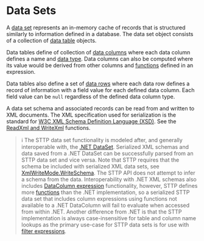 # Data Sets

A [data set](https://github.com/sttp/cppapi/blob/master/src/lib/data/DataSet.h) represents an in-memory cache of records that is structured similarly to information defined in a database. The data set object consists of a collection of [data table](https://github.com/sttp/cppapi/blob/master/src/lib/data/DataTable.h) objects.

Data tables define of collection of [data columns](https://github.com/sttp/cppapi/blob/master/src/lib/data/DataColumn.h#L60) where each data column defines a name and [data type](https://github.com/sttp/cppapi/blob/master/src/lib/data/DataColumn.h#L32). Data columns can also be computed where its value would be derived from other columns and [functions](https://github.com/sttp/cppapi/blob/master/doc/FilterExpressions.md#filter-expression-functions) defined in an expression.

Data tables also define a set of [data rows](https://github.com/sttp/cppapi/blob/master/src/lib/data/DataRow.h) where each data row defines a record of information with a field value for each defined data column. Each field value can be `null` regardless of the defined data column type.

A data set schema and associated records can be read from and written to XML documents. The XML specification used for serialization is the standard for [W3C XML Schema Definition Language (XSD)](https://www.w3.org/TR/xmlschema/). See the [ReadXml and WriteXml](https://github.com/sttp/cppapi/blob/master/src/lib/data/DataSet.h#L80) functions.

> :information_source: The STTP data set functionality is modeled after, and generally interoperable with, the [.NET DataSet](https://docs.microsoft.com/en-us/dotnet/api/system.data.dataset). Serialized XML schemas and data saved from a .NET DataSet can be successfully parsed from an STTP data set and vice versa. Note that STTP requires that the schema be included with serialized XML data sets, see [XmlWriteMode.WriteSchema](https://docs.microsoft.com/en-us/dotnet/api/system.data.xmlwritemode). The STTP API does not attempt to infer a schema from the data. Interoperability with .NET XML schemas also includes [DataColumn expression](https://docs.microsoft.com/en-us/dotnet/api/system.data.datacolumn.expression) functionality, however, STTP defines more [functions](https://github.com/sttp/cppapi/blob/master/doc/FilterExpressions.md#filter-expression-functions) than the .NET implementation, so a serialized STTP data set that includes column expressions using functions not available to a .NET DataColumn will fail to evaluate when accessed from within .NET. Another difference from .NET is that the STTP implementation is always case-insensitive for table and column name lookups as the primary use-case for STTP data sets is for use with [filter expressions](https://github.com/sttp/cppapi/blob/master/doc/FilterExpressions.md).  

